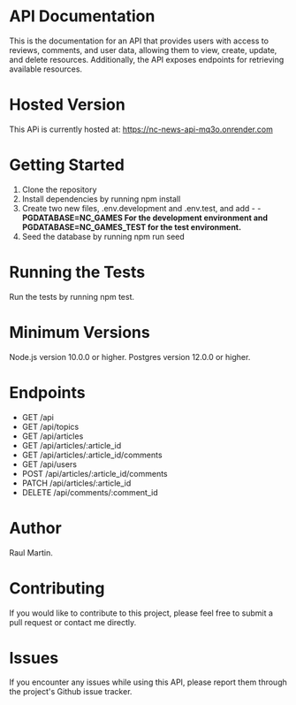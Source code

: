 # API Documentation
This is the documentation for an API that provides users with access to reviews, comments, and user data, allowing them to view, create, update, and delete resources. Additionally, the API exposes endpoints for retrieving available resources.

# Hosted Version
This APi is currently hosted at: https://nc-news-api-mq3o.onrender.com

# Getting Started
1. Clone the repository
2. Install dependencies by running npm install
3. Create two new files, .env.development and .env.test, and add - - **PGDATABASE=NC_GAMES For the development environment and PGDATABASE=NC_GAMES_TEST for the test environment.**
4. Seed the database by running npm run seed
# Running the Tests
Run the tests by running npm test.

# Minimum Versions
Node.js version 10.0.0 or higher.
Postgres version 12.0.0 or higher.
# Endpoints
- GET /api
- GET /api/topics
- GET /api/articles
- GET /api/articles/:article_id
- GET /api/articles/:article_id/comments
- GET /api/users
- POST /api/articles/:article_id/comments
- PATCH /api/articles/:article_id
- DELETE /api/comments/:comment_id
# Author
Raul Martin.
# Contributing
If you would like to contribute to this project, please feel free to submit a pull request or contact me directly.
# Issues
If you encounter any issues while using this API, please report them through the project's Github issue tracker.
